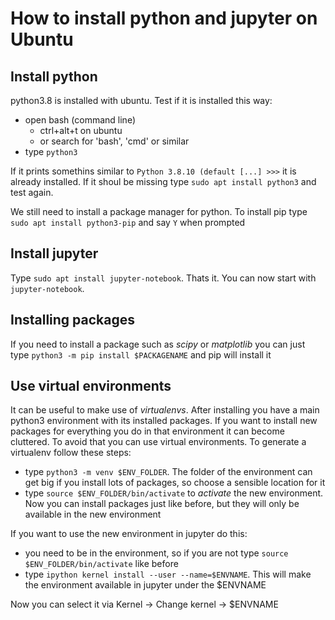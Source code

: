 # How to install python and jupyter on Ubuntu

## Install python

python3.8 is installed with ubuntu. Test if it is installed this way:

* open bash (command line)
    * ctrl+alt+t on ubuntu
    * or search for 'bash', 'cmd' or similar
* type `python3`

If it prints somethins similar to `Python 3.8.10 (default [...] >>>` it is already installed. If it shoul be missing type `sudo apt install python3` and test again.

We still need to install a package manager for python. To install pip type `sudo apt install python3-pip` and say `Y` when prompted


## Install jupyter

Type `sudo apt install jupyter-notebook`. Thats it. You can now start with `jupyter-notebook`.

## Installing packages

If you need to install a package such as *scipy* or *matplotlib* you can just type `python3 -m pip install $PACKAGENAME` and pip will install it 

## Use virtual environments

It can be useful to make use of *virtualenvs*. After installing you have a main python3 environment with its installed packages. If you want to install new packages for everything you do in that environment it can become cluttered. To avoid that you can use virtual environments. To generate a virtualenv follow these steps:

* type `python3 -m venv $ENV_FOLDER`. The folder of the environment can get big if you install lots of packages, so choose a sensible location for it
* type `source $ENV_FOLDER/bin/activate` to *activate* the new environment. Now you can install packages just like before, but they will only be available in the new environment

If you want to use the new environment in jupyter do this:

* you need to be in the environment, so if you are not type `source $ENV_FOLDER/bin/activate` like before
* type `ipython kernel install --user --name=$ENVNAME`. This will make the environment available in jupyter under the $ENVNAME

Now you can select it via Kernel -> Change kernel -> $ENVNAME


